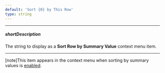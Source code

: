 ```yaml
---
default: 'Sort {0} by This Row'
type: string
---
```

---
##### shortDescription
The string to display as a **Sort Row by Summary Value** context menu item.

---
[note]This item appears in the context menu when sorting by summary values is [enabled](/api-reference/10%20UI%20Widgets/dxPivotGrid/1%20Configuration/allowSortingBySummary.md '/Documentation/ApiReference/UI_Widgets/dxPivotGrid/Configuration/#allowSortingBySummary').